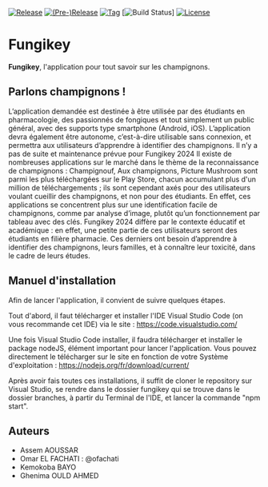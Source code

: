 [![Release](https://img.shields.io/github/release/Assem92/Fungikey.svg?style=flat-square)](build.gradle)
[![(Pre-)Release](https://img.shields.io/github/release/Assem92/Fungikey/all.svg?label=(pre-)release&style=flat-square)](build.gradle)
[![Tag](https://img.shields.io/github/tag/Assem92/Fungikey.svg?label=tag&style=flat-square)](build.gradle)
[![Build Status](https://img.shields.io/travis/Assem92/Fungikey/master.svg?style=flat-square)]
[![License](https://img.shields.io/github/license/pascalpoizat/template-java-project.svg?style=flat-square)](LICENSE)

# Fungikey

**Fungikey**, l'application pour tout savoir sur les champignons. 

## Parlons champignons !

L’application demandée est destinée à être utilisée par des étudiants en pharmacologie, des passionnés de fongiques et tout simplement un public général, avec des supports type smartphone (Android, iOS). L’application devra également être autonome, c’est-à-dire utilisable sans connexion, et permettra aux utilisateurs d’apprendre à identifier des champignons. 
Il n’y a pas de suite et maintenance prévue pour Fungikey 2024
Il existe de nombreuses applications sur le marché dans le thème de la reconnaissance de champignons : Champignouf, Aux champignons, Picture Mushroom sont parmi les plus téléchargées sur le Play Store, chacun accumulant plus d'un million de téléchargements ; ils sont cependant axés pour des utilisateurs voulant cueillir des champignons, et non pour des étudiants. En effet, ces applications se concentrent plus sur une identification facile de champignons, comme par analyse d’image, plutôt qu’un fonctionnement par tableau avec des clés. Fungikey 2024 diffère par le contexte éducatif et académique : en effet, une petite partie de ces utilisateurs seront des étudiants en filière pharmacie. Ces derniers ont besoin d’apprendre à identifier des champignons, leurs familles, et à connaître leur toxicité, dans le cadre de leurs études.


## Manuel d'installation 

Afin de lancer l'application, il convient de suivre quelques étapes. 

Tout d'abord, il faut télécharger et installer l'IDE Visual Studio Code (on vous recommande cet IDE) via le site : 
    https://code.visualstudio.com/

Une fois Visual Studio Code installer, il faudra télécharger et installer le package nodeJS, élément important pour lancer l'application. Vous pouvez directement le télécharger sur le site en fonction de votre Système d'exploitation : 
    https://nodejs.org/fr/download/current/

Après avoir fais toutes ces installations, il suffit de cloner le repository sur Visual Studio, se rendre dans le dossier fungikey qui se trouve dans le dossier branches, à partir du Terminal de l'IDE, et lancer la commande "npm start". 




## Auteurs

* Assem AOUSSAR 
* Omar EL FACHATI : @ofachati
* Kemokoba BAYO
* Ghenima OULD AHMED 
 

